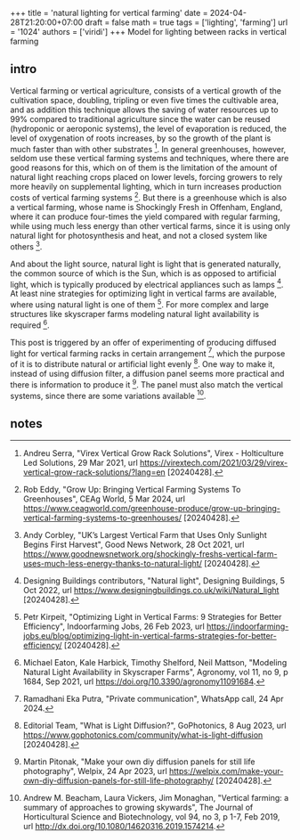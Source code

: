 +++
title = 'natural lighting for vertical farming'
date = 2024-04-28T21:20:00+07:00
draft = false
math = true
tags = ['lighting', 'farming']
url = '1024'
authors = ['viridi']
+++
Model for lighting between racks in vertical farming <!--more-->


## intro


Vertical farming or vertical agriculture, consists of a vertical growth of the cultivation space, doubling, tripling or even five times the cultivable area, and as addition this technique allows the saving of water resources up to 99% compared to traditional agriculture since the water can be reused (hydroponic or aeroponic systems), the level of evaporation is reduced, the level of oxygenation of roots increases, by so the growth of the plant is much faster than with other substrates [^serra_2021]. In general greenhouses, however, seldom use these vertical farming systems and techniques, where there are good reasons for this, which on of them is the limitation of the amount of natural light reaching crops placed on lower levels, forcing growers to rely more heavily on supplemental lighting, which in turn increases production costs of vertical farming systems [^eddy_2024]. But there is a greenhouse which is also a vertical farming, whose name is Shockingly Fresh in Offenham, England, where it can produce four-times the yield compared with regular farming, while using much less energy than other vertical farms, since it is using only natural light for photosynthesis and heat, and not a closed system like others [^corbley_2021].

And about the light source, natural light is light that is generated naturally, the common source of which is the Sun, which is as opposed to artificial light, which is typically produced by electrical appliances such as lamps [^dbcontributors_2022]. At least nine strategies for optimizing light in vertical farms are available, where using natural light is one of them [^kirpeit_2023]. For more complex and large structures like skyscraper farms modeling natural light availability is required [^eaton_2021].

This post is triggered by an offer of experimenting of producing diffused light for vertical farming racks in certain arrangement [^putra_2024], which the purpose of it is to distribute natural or artificial light evenly [^gophotoniceditor]. One way to make it, instead of using diffusion filter, a diffusion panel seems more practical and there is information to produce it [^pitonak_2023]. The panel must also match the vertical systems, since there are some variations available [^beacham_2019].


## notes
[^beacham_2019]: Andrew M. Beacham, Laura Vickers, Jim Monaghan, "Vertical farming: a summary of approaches to growing skywards", The Journal of Horticultural Science and Biotechnology, vol 94, no 3, p 1-7, Feb 2019, url http://dx.doi.org/10.1080/14620316.2019.1574214.
[^corbley_2021]: Andy Corbley, "UK’s Largest Vertical Farm that Uses Only Sunlight Begins First Harvest", Good News Network, 28 Oct 2021, url https://www.goodnewsnetwork.org/shockingly-freshs-vertical-farm-uses-much-less-energy-thanks-to-natural-light/ [20240428].
[^dbcontributors_2022]: Designing Buildings contributors, "Natural light", Designing Buildings, 5 Oct 2022, url https://www.designingbuildings.co.uk/wiki/Natural_light [20240428].
[^eaton_2021]:  Michael Eaton, Kale Harbick, Timothy Shelford, Neil Mattson, "Modeling Natural Light Availability in Skyscraper Farms", Agronomy, vol 11, no 9, p 1684, Sep 2021, url https://doi.org/10.3390/agronomy11091684.
[^eddy_2024]: Rob Eddy, "Grow Up: Bringing Vertical Farming Systems To Greenhouses", CEAg World, 5 Mar 2024, url https://www.ceagworld.com/greenhouse-produce/grow-up-bringing-vertical-farming-systems-to-greenhouses/ [20240428].
[^gophotoniceditor]: Editorial Team, "What is Light Diffusion?", GoPhotonics, 8 Aug 2023, url https://www.gophotonics.com/community/what-is-light-diffusion [20240428].
[^kirpeit_2023]: Petr Kirpeit, "Optimizing Light in Vertical Farms: 9 Strategies for Better Efficiency", Indoorfarming Jobs, 26 Feb 2023, url https://indoorfarming-jobs.eu/blog/optimizing-light-in-vertical-farms-strategies-for-better-efficiency/ [20240428].
[^putra_2024]: Ramadhani Eka Putra, "Private communication", WhatsApp call, 24 Apr 2024.
[^pitonak_2023]: Martin Pitonak, "Make your own diy diffusion panels for still life photography", Welpix, 24 Apr 2023, url https://welpix.com/make-your-own-diy-diffusion-panels-for-still-life-photography/ [20240428].
[^serra_2021]: Andreu Serra, "Virex Vertical Grow Rack Solutions", Virex - Holticulture Led Solutions, 29 Mar 2021, url https://virextech.com/2021/03/29/virex-vertical-grow-rack-solutions/?lang=en [20240428].